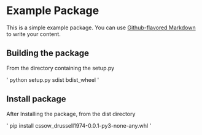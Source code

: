 # Example Package

This is a simple example package. You can use
[Github-flavored Markdown](https://guides.github.com/features/mastering-markdown/)
to write your content.

## Building the package

From the directory containing the setup.py

' python setup.py sdist bdist_wheel '

## Install package

After Installing the package, from the dist directory

' pip install cssow_drussell1974-0.0.1-py3-none-any.whl '